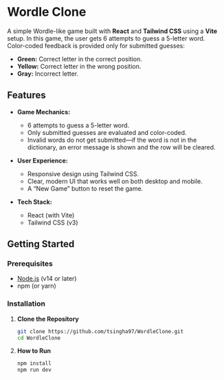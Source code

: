 # Wordle Clone

A simple Wordle-like game built with **React** and **Tailwind CSS** using a **Vite** setup. In this game, the user gets 6 attempts to guess a 5-letter word. Color-coded feedback is provided only for submitted guesses:

- **Green:** Correct letter in the correct position.
- **Yellow:** Correct letter in the wrong position.
- **Gray:** Incorrect letter.

## Features

- **Game Mechanics:**

  - 6 attempts to guess a 5-letter word.
  - Only submitted guesses are evaluated and color-coded.
  - Invalid words do not get submitted—if the word is not in the dictionary, an error message is shown and the row will be cleared.

- **User Experience:**

  - Responsive design using Tailwind CSS.
  - Clear, modern UI that works well on both desktop and mobile.
  - A “New Game” button to reset the game.

- **Tech Stack:**
  - React (with Vite)
  - Tailwind CSS (v3)

## Getting Started

### Prerequisites

- [Node.js](https://nodejs.org/) (v14 or later)
- npm (or yarn)

### Installation

1. **Clone the Repository**

   ```bash
   git clone https://github.com/tsingha97/WordleClone.git
   cd WordleClone
   ```

2. **How to Run**

   ```bash
   npm install
   npm run dev
   ```
